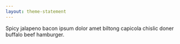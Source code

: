 ```yaml
---
layout: theme-statement
---
```


Spicy jalapeno bacon ipsum dolor amet biltong capicola chislic doner buffalo beef hamburger.